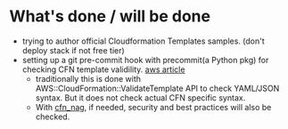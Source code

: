 # What's done / will be done

- trying to author official Cloudformation Templates samples. (don't deploy stack if not free tier)
- setting up a git pre-commit hook with precommit(a Python pkg) for checking CFN template validility. [aws article](https://aws.amazon.com/ru/blogs/mt/git-pre-commit-validation-of-aws-cloudformation-templates-with-cfn-lint/)
  - traditionally this is done with AWS::CloudFormation::ValidateTemplate API to check YAML/JSON syntax. But it does not check actual CFN specific syntax.
  - With [cfn_nag](https://github.com/stelligent/cfn_nag), if needed, security and best practices will also be checked.

